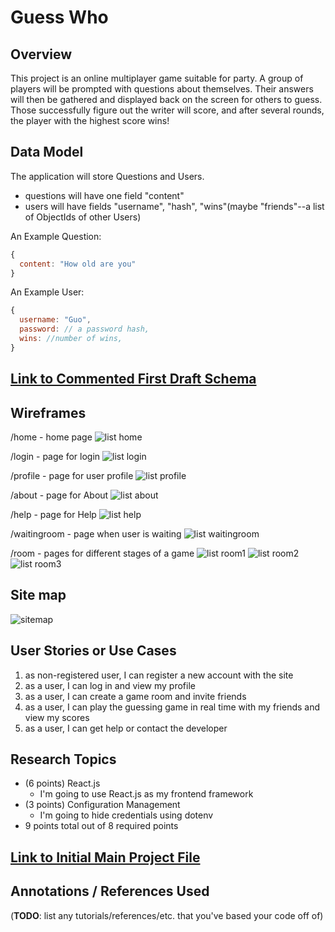 # Guess Who 

## Overview

This project is an online multiplayer game suitable for party. A group of players will be prompted with questions about themselves. Their answers will then be gathered and displayed back on the screen for others to guess. Those successfully figure out the writer will score, and after several rounds, the player with the highest score wins!

## Data Model

The application will store Questions and Users. 
* questions will have one field "content"
* users will have fields "username", "hash", "wins"(maybe "friends"--a list of ObjectIds of other Users)

An Example Question: 

```javascript
{
  content: "How old are you"
}
```

An Example User:

```javascript
{
  username: "Guo",
  password: // a password hash,
  wins: //number of wins,
}
```

## [Link to Commented First Draft Schema](db.mjs) 

## Wireframes

/home - home page
![list home](wireframes/home.png)

/login - page for login
![list login](wireframes/login.png)

/profile - page for user profile
![list profile](wireframes/profile.png)

/about - page for About
![list about](wireframes/about.png)

/help - page for Help
![list help](wireframes/help.png)

/waitingroom - page when user is waiting
![list waitingroom](wireframes/waiting_room.png)

/room - pages for different stages of a game
![list room1](wireframes/room1.png)
![list room2](wireframes/room2.png)
![list room3](wireframes/room3.png)

## Site map
![sitemap](wireframes/site_map.png)

## User Stories or Use Cases
1. as non-registered user, I can register a new account with the site
2. as a user, I can log in and view my profile
3. as a user, I can create a game room and invite friends
4. as a user, I can play the guessing game in real time with my friends and view my scores
5. as a user, I can get help or contact the developer

## Research Topics
* (6 points) React.js
  * I'm going to use React.js as my frontend framework
* (3 points) Configuration Management
  * I'm going to hide credentials using dotenv
* 9 points total out of 8 required points
## [Link to Initial Main Project File](app.mjs) 

## Annotations / References Used

(__TODO__: list any tutorials/references/etc. that you've based your code off of)



